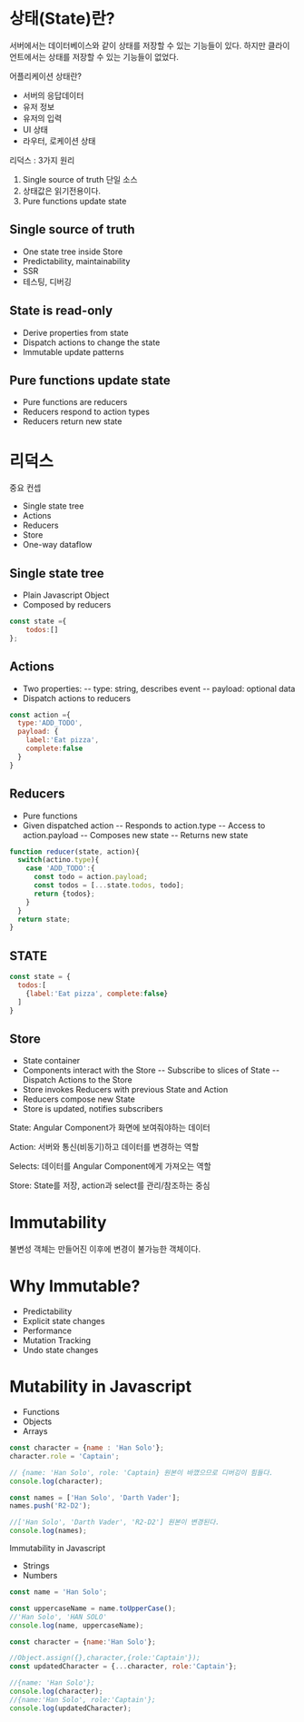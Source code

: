 # 상태(State)란?

서버에서는 데이터베이스와 같이 상태를 저장할 수 있는 기능들이 있다.
하지만 클라이언트에서는 상태를 저장할 수 있는 기능들이 없었다.

어플리케이션 상태란?
- 서버의 응답데이터
- 유저 정보
- 유저의 입력
- UI 상태
- 라우터, 로케이션 상태

리덕스 : 3가지 원리

1. Single source of truth 단일 소스
2. 상태값은 읽기전용이다.
3. Pure functions update state

## Single source of truth 
- One state tree inside Store
- Predictability, maintainability
- SSR
- 테스팅, 디버깅 

## State is read-only
- Derive properties from state
- Dispatch actions to change the state
- Immutable update patterns

## Pure functions update state
- Pure functions are reducers
- Reducers respond to action types
- Reducers return new state

# 리덕스
중요 컨셉
- Single state tree
- Actions
- Reducers
- Store
- One-way dataflow

## Single state tree
- Plain Javascript Object
- Composed by reducers

```js
const state ={
    todos:[]
};
```

## Actions
- Two properties:
-- type: string, describes event
-- payload: optional data
- Dispatch actions to reducers

```js
const action ={
  type:'ADD_TODO',
  payload: {
    label:'Eat pizza',
    complete:false
  } 
}
```

## Reducers
- Pure functions
- Given dispatched action
-- Responds to action.type
-- Access to action.payload
-- Composes new state
-- Returns new state

```js
function reducer(state, action){
  switch(actino.type){
    case 'ADD_TODO':{
      const todo = action.payload;
      const todos = [...state.todos, todo];
      return {todos};
    }   
  }
  return state;
}
```

## STATE
```js
const state = {
  todos:[
    {label:'Eat pizza', complete:false}
  ]
}
```

## Store
- State container
- Components interact with the Store
-- Subscribe to slices of State
-- Dispatch Actions to the Store
- Store invokes Reducers with previous State and Action
- Reducers compose new State
- Store is updated, notifies subscribers

State: Angular Component가 화면에 보여줘야하는 데이터

Action: 서버와 통신(비동기)하고 데이터를 변경하는 역할

Selects: 데이터를 Angular Component에게 가져오는 역할

Store: State를 저장, action과 select를 관리/참조하는 중심

# Immutability
불변성 객체는 만들어진 이후에 변경이 불가능한 객체이다.

# Why Immutable?
- Predictability
- Explicit state changes
- Performance
- Mutation Tracking
- Undo state changes

# Mutability in Javascript

- Functions
- Objects
- Arrays

```js
const character = {name : 'Han Solo'};
character.role = 'Captain';

// {name: 'Han Solo', role: 'Captain} 원본이 바꼈으므로 디버깅이 힘들다.
console.log(character);
```

```js
const names = ['Han Solo', 'Darth Vader'];
names.push('R2-D2');

//['Han Solo', 'Darth Vader', 'R2-D2'] 원본이 변경된다.
console.log(names);
```

Immutability in Javascript
- Strings
- Numbers

```js
const name = 'Han Solo';

const uppercaseName = name.toUpperCase();
//'Han Solo', 'HAN SOLO'
console.log(name, uppercaseName);
```

```js
const character = {name:'Han Solo'};

//Object.assign({},character,{role:'Captain'});
const updatedCharacter = {...character, role:'Captain'};

//{name: 'Han Solo'};
console.log(character);
//{name:'Han Solo', role:'Captain'};
console.log(updatedCharacter);
```
